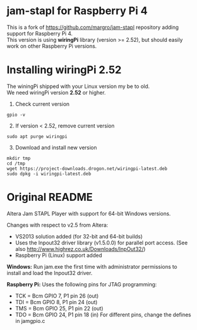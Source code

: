 jam-stapl for Raspberry Pi 4
============================

This is a fork of https://github.com/margro/jam-stapl repository adding support for Raspberry Pi 4.  
This version is using **wiringPi** library (version >= 2.52), but should
easily work on other Raspberry Pi versions.

Installing wiringPi 2.52
========================

The winingPi shipped with your Linux version my be to old.  
We need wiringPi version **2.52** or higher.

1. Check current version
```
gpio -v
```

2. If version < 2.52, remove current version
```
sudo apt purge wiringpi
```

3. Download and install new version
```
mkdir tmp
cd /tmp
wget https://project-downloads.drogon.net/wiringpi-latest.deb
sudo dpkg -i wiringpi-latest.deb
```


Original README
===============

Altera Jam STAPL Player with support for 64-bit Windows versions.

Changes with respect to v2.5 from Altera:
  * VS2013 solution added (for 32-bit and 64-bit builds)
  * Uses the Inpout32 driver library (v1.5.0.0) for parallel port access. (See also http://www.highrez.co.uk/Downloads/InpOut32/)
  * Raspberry Pi (Linux) support added

**Windows:**
Run jam.exe the first time with administrator permissions to install and load the Inpout32 driver.

**Raspberry Pi:**
Uses the following pins for JTAG programming:
  * TCK = Bcm GPIO 7, P1 pin 26 (out)
  * TDI = Bcm GPIO 8, P1 pin 24 (out)
  * TMS = Bcm GPIO 25, P1 pin 22 (out)
  * TDO = Bcm GPIO 24, P1 pin 18 (in)
For different pins, change the defines in jamgpio.c